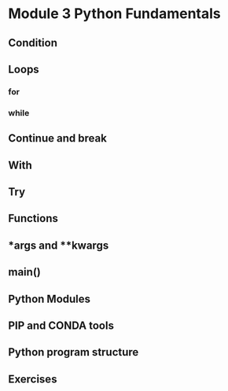 # Module 3 Python Fundamentals

## Condition

## Loops
### for
### while

## Continue and break

## With

## Try

## Functions 

## *args and **kwargs

## __main__()

## Python Modules

## PIP and CONDA tools

## Python program structure

## Exercises